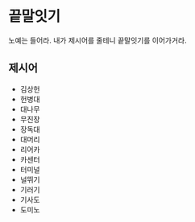 # 끝말잇기
노예는 들어라. 내가 제시어를 줄테니 끝말잇기를 이어가거라.

## 제시어
- 김상헌
- 헌병대
- 대나무
- 무진장
- 장독대
- 대머리
- 리어카
- 카센터
-  터미널
- 널뛰기
- 기러기
- 기사도
- 도미노